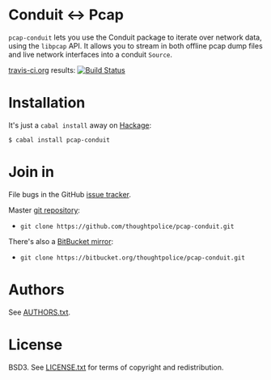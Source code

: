 # Conduit <-> Pcap

`pcap-conduit` lets you use the Conduit package to iterate over network data, using
the `libpcap` API. It allows you to stream in both offline pcap dump files and live
network interfaces into a conduit `Source`.

[travis-ci.org](http://travis-ci.org) results: [![Build Status](https://secure.travis-ci.org/thoughtpolice/pcap-conduit.png?branch=master)](http://travis-ci.org/thoughtpolice/pcap-conduit)

# Installation

It's just a `cabal install` away on [Hackage][]:

```
$ cabal install pcap-conduit
```

# Join in

File bugs in the GitHub [issue tracker][].

Master [git repository][gh]:

* `git clone https://github.com/thoughtpolice/pcap-conduit.git`

There's also a [BitBucket mirror][bb]:

* `git clone https://bitbucket.org/thoughtpolice/pcap-conduit.git`

# Authors

See [AUTHORS.txt](https://raw.github.com/thoughtpolice/pcap-conduit/master/AUTHORS.txt).

# License

BSD3. See [LICENSE.txt](https://raw.github.com/thoughtpolice/pcap-conduit/master/LICENSE.txt) for terms of copyright and redistribution.

[main page]: http://thoughtpolice.github.com/pcap-conduit
[issue tracker]: http://github.com/thoughtpolice/pcap-conduit/issues
[gh]: http://github.com/thoughtpolice/pcap-conduit
[bb]: http://bitbucket.org/thoughtpolice/pcap-conduit
[Hackage]: http://hackage.haskell.org/package/pcap-conduit
